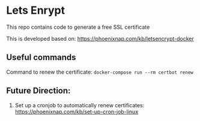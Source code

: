 # Lets Enrypt

This repo contains code to generate a free SSL certificate

This is developed based on: https://phoenixnap.com/kb/letsencrypt-docker

## Useful commands

Command to renew the certificate: `docker-compose run --rm certbot renew`

## Future Direction:

1. Set up a cronjob to automatically renew certificates: https://phoenixnap.com/kb/set-up-cron-job-linux
